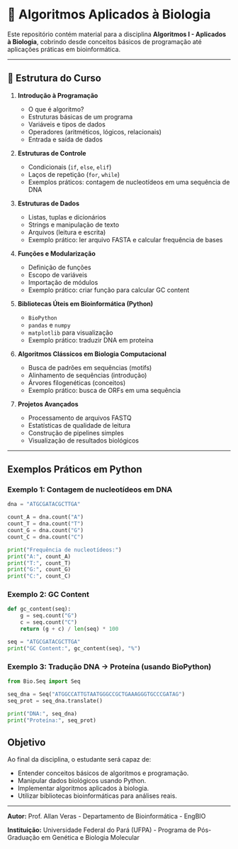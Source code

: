 # 📘 Algoritmos Aplicados à Biologia

Este repositório contém material para a disciplina **Algoritmos I - Aplicados à Biologia**, cobrindo desde conceitos básicos de programação até aplicações práticas em bioinformática.

---

## 📑 Estrutura do Curso

1. **Introdução à Programação**

   * O que é algoritmo?
   * Estruturas básicas de um programa
   * Variáveis e tipos de dados
   * Operadores (aritméticos, lógicos, relacionais)
   * Entrada e saída de dados

2. **Estruturas de Controle**

   * Condicionais (`if`, `else`, `elif`)
   * Laços de repetição (`for`, `while`)
   * Exemplos práticos: contagem de nucleotídeos em uma sequência de DNA

3. **Estruturas de Dados**

   * Listas, tuplas e dicionários
   * Strings e manipulação de texto
   * Arquivos (leitura e escrita)
   * Exemplo prático: ler arquivo FASTA e calcular frequência de bases

4. **Funções e Modularização**

   * Definição de funções
   * Escopo de variáveis
   * Importação de módulos
   * Exemplo prático: criar função para calcular GC content

5. **Bibliotecas Úteis em Bioinformática (Python)**

   * `BioPython`
   * `pandas` e `numpy`
   * `matplotlib` para visualização
   * Exemplo prático: traduzir DNA em proteína

6. **Algoritmos Clássicos em Biologia Computacional**

   * Busca de padrões em sequências (motifs)
   * Alinhamento de sequências (introdução)
   * Árvores filogenéticas (conceitos)
   * Exemplo prático: busca de ORFs em uma sequência

7. **Projetos Avançados**

   * Processamento de arquivos FASTQ
   * Estatísticas de qualidade de leitura
   * Construção de pipelines simples
   * Visualização de resultados biológicos

---

## Exemplos Práticos em Python

### Exemplo 1: Contagem de nucleotídeos em DNA

```python
dna = "ATGCGATACGCTTGA"

count_A = dna.count("A")
count_T = dna.count("T")
count_G = dna.count("G")
count_C = dna.count("C")

print("Frequência de nucleotídeos:")
print("A:", count_A)
print("T:", count_T)
print("G:", count_G)
print("C:", count_C)
```

### Exemplo 2: GC Content

```python
def gc_content(seq):
    g = seq.count("G")
    c = seq.count("C")
    return (g + c) / len(seq) * 100

seq = "ATGCGATACGCTTGA"
print("GC Content:", gc_content(seq), "%")
```

### Exemplo 3: Tradução DNA → Proteína (usando BioPython)

```python
from Bio.Seq import Seq

seq_dna = Seq("ATGGCCATTGTAATGGGCCGCTGAAAGGGTGCCCGATAG")
seq_prot = seq_dna.translate()

print("DNA:", seq_dna)
print("Proteína:", seq_prot)
```

##  Objetivo

Ao final da disciplina, o estudante será capaz de:

* Entender conceitos básicos de algoritmos e programação.
* Manipular dados biológicos usando Python.
* Implementar algoritmos aplicados à biologia.
* Utilizar bibliotecas bioinformáticas para análises reais.

---

**Autor:** Prof. Allan Veras - Departamento de Bioinformática - EngBIO

**Instituição:** Universidade Federal do Pará (UFPA) - Programa de Pós-Graduação em Genética e Biologia Molecular
